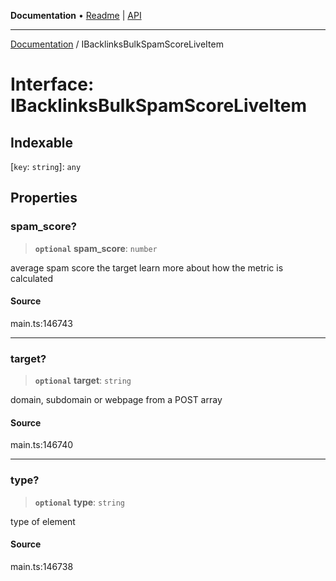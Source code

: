 **Documentation** • [Readme](../README.md) \| [API](../globals.md)

***

[Documentation](../README.md) / IBacklinksBulkSpamScoreLiveItem

# Interface: IBacklinksBulkSpamScoreLiveItem

## Indexable

 \[`key`: `string`\]: `any`

## Properties

### spam\_score?

> **`optional`** **spam\_score**: `number`

average spam score the target
learn more about how the metric is calculated

#### Source

main.ts:146743

***

### target?

> **`optional`** **target**: `string`

domain, subdomain or webpage from a POST array

#### Source

main.ts:146740

***

### type?

> **`optional`** **type**: `string`

type of element

#### Source

main.ts:146738
